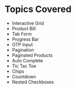 # Topics Covered

- Interactive Grid
- Product Bill
- Tab Form
- Progress Bar
- OTP Input
- Pagination
- Paginated Products
- Auto Complete
- Tic Tac Toe
- Chips
- Countdown
- Nested Checkboxes